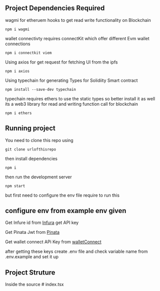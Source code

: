 ## Project Dependencies Required
wagmi for etheruem hooks to get read write functionality on Blockchain 
```shell
npm i wagmi
```
wallet connectivty requires connectKit which offer different Evm wallet connections
```shell
npm i connectkit viem 
```
Using axios for get request for fetching UI from the ipfs 
```shell
npm i axios
```
Using typechain for generating Types for Solidiity Smart contract 
```shell
npm install --save-dev typechain
```
typechain requires ethers to use the static types so better install it as well
its a web3 library for read and writing function call for blockchain
```shell
npm i ethers
```

## Running project
You need to clone this repo using 
```shell
git clone urlofthisrepo
```
then install dependencies
```shell
npm i
```
then run the development server
```shell
npm start
```
but first need to configure the env file require to run this 

## configure env from example env given
Get Infure id from [Infura](https://www.infura.io/) get API key 

Get Pinata Jwt from [Pinata](https://www.pinata.cloud/)

Get wallet connect APi Key from [walletConnect](https://cloud.walletconnect.com/sign-in)

after getting these keys create .env file and check variable name from .env.example and set it up

## Project Struture

Inside the source # index.tsx 


